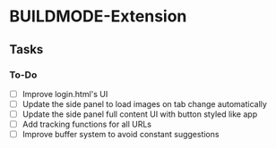 # BUILDMODE-Extension

## Tasks

### To-Do

- [ ] Improve login.html's UI
- [ ] Update the side panel to load images on tab change automatically
- [ ] Update the side panel full content UI with button styled like app
- [ ] Add tracking functions for all URLs
- [ ] Improve buffer system to avoid constant suggestions